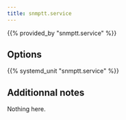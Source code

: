 ```yaml
---
title: snmptt.service
---
```


{{% provided_by "snmptt.service" %}}

## Options

{{% systemd_unit "snmptt.service" %}}

## Additionnal notes

Nothing here.
